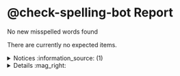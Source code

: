 
# @check-spelling-bot Report

No new misspelled words found

There are currently no expected items.
<details><summary>Notices :information_source: (1)</summary>

[:information_source: Notices](https://docs.check-spelling.dev/Event-descriptions) | Count
-|-
[:information_source: unused-config-file](https://docs.check-spelling.dev/Event-descriptions#unused-config-file) | 1

See [:information_source: Event descriptions](https://docs.check-spelling.dev/Event-descriptions) for more information.

</details>
<details><summary>Details :mag_right:</summary>

<details><summary>:open_file_folder: unused-config-file</summary>

note|path
-|-
config file not used | https://github.com/GITHUB_REPOSITORY_OWNER/GITHUB_REPOSITORY_NAME/blame/GITHUB_SHA/t/with-dictionaries/config/test.txt#L1
</details>


</details>

